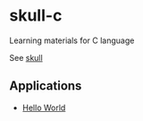 # skull-c

Learning materials for C language

See [skull](https://github.com/korczis/skull)

## Applications

- [Hello World](https://github.com/korczis/skull-c/tree/master/src/hello_world)
